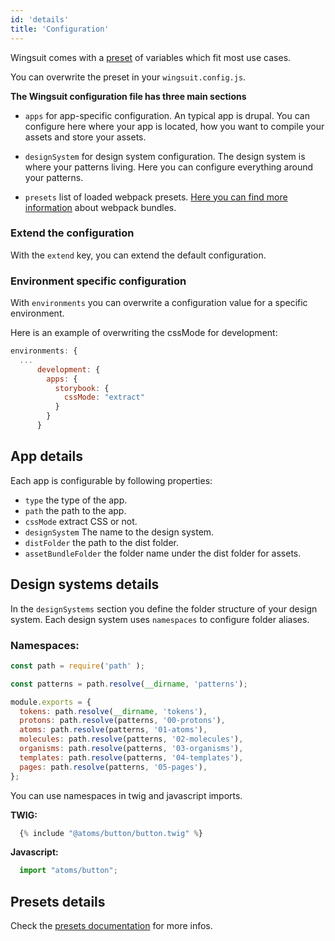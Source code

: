 ```yaml
---
id: 'details'
title: 'Configuration'
---
```


Wingsuit comes with a [preset](https://github.com/wingsuit-designsystem/wingsuit/blob/master/packages/core/src/stubs/defaultWingsuitConfig.stub.ts) of variables which fit most use cases.

You can overwrite the preset in your `wingsuit.config.js`. 

<b>The Wingsuit configuration file has three main sections</b>

* `apps` for app-specific configuration. An typical app is drupal. You can configure here where your app is located, how you want to compile your assets and store your assets.   

* `designSystem` for design system configuration. The design system is where your patterns living. Here you can configure everything around your patterns.

* `presets` list of loaded webpack presets. [Here you can find more information](../preset-webpack) about webpack bundles.

### Extend the configuration
With the `extend` key, you can extend the default configuration.  

### Environment specific configuration
With `environments` you can overwrite a configuration value for a specific environment.

Here is an example of overwriting the cssMode for development:
```js
environments: {
  ...
      development: {
        apps: {
          storybook: {
            cssMode: "extract"
          }
        }
      }
```

## App details
Each app is configurable by following properties:
* `type` the type of the app.
* `path` the path to the app.
* `cssMode` extract CSS or not.
* `designSystem` The name to the design system.
* `distFolder` the path to the dist folder.
* `assetBundleFolder` the folder name under the dist folder for assets.

## Design systems details
In the `designSystems` section you define the folder structure of your design system. 
Each design system uses `namespaces` to configure folder aliases.
### Namespaces:

```js
const path = require('path' );

const patterns = path.resolve(__dirname, 'patterns');

module.exports = {
  tokens: path.resolve(__dirname, 'tokens'),
  protons: path.resolve(patterns, '00-protons'),
  atoms: path.resolve(patterns, '01-atoms'),
  molecules: path.resolve(patterns, '02-molecules'),
  organisms: path.resolve(patterns, '03-organisms'),
  templates: path.resolve(patterns, '04-templates'),
  pages: path.resolve(patterns, '05-pages'),
};
```

You can use namespaces in twig and javascript imports.

<b>TWIG:</b>
```js
  {% include "@atoms/button/button.twig" %}
```

<b>Javascript:</b>
```js
  import "atoms/button";
```

## Presets details
Check the [presets documentation](../preset-webpack) for more infos.
